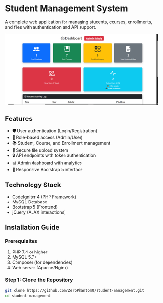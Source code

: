# Student Management System

A complete web application for managing students, courses, enrollments, and files with authentication and API support.

![Dashboard Preview](screenshots/dashboard.PNG)

## Features

- 🛡️ User authentication (Login/Registration)
- 👥 Role-based access (Admin/User)
- 📚 Student, Course, and Enrollment management
- 📁 Secure file upload system
- 🔒 API endpoints with token authentication
- 📊 Admin dashboard with analytics
- 📱 Responsive Bootstrap 5 interface

## Technology Stack

- CodeIgniter 4 (PHP Framework)
- MySQL Database
- Bootstrap 5 (Frontend)
- jQuery (AJAX interactions)

## Installation Guide

### Prerequisites

1. PHP 7.4 or higher
2. MySQL 5.7+
3. Composer (for dependencies)
4. Web server (Apache/Nginx)

### Step 1: Clone the Repository

```bash
git clone https://github.com/ZeroPhantom0/student-management.git
cd student-management